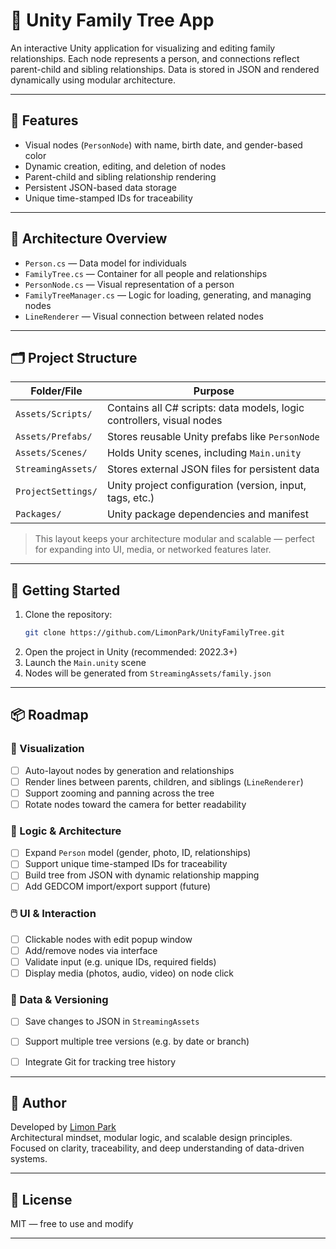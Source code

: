 # 🧬 Unity Family Tree App

An interactive Unity application for visualizing and editing family relationships. Each node represents a person, and connections reflect parent-child and sibling relationships. Data is stored in JSON and rendered dynamically using modular architecture.

---

## 🚀 Features

- Visual nodes (`PersonNode`) with name, birth date, and gender-based color
- Dynamic creation, editing, and deletion of nodes
- Parent-child and sibling relationship rendering
- Persistent JSON-based data storage
- Unique time-stamped IDs for traceability

---

## 🧱 Architecture Overview

- `Person.cs` — Data model for individuals
- `FamilyTree.cs` — Container for all people and relationships
- `PersonNode.cs` — Visual representation of a person
- `FamilyTreeManager.cs` — Logic for loading, generating, and managing nodes
- `LineRenderer` — Visual connection between related nodes

---

## 🗂️ Project Structure

| Folder/File         | Purpose                                                                 |
|---------------------|-------------------------------------------------------------------------|
| `Assets/Scripts/`   | Contains all C# scripts: data models, logic controllers, visual nodes   |
| `Assets/Prefabs/`   | Stores reusable Unity prefabs like `PersonNode`                         |
| `Assets/Scenes/`    | Holds Unity scenes, including `Main.unity`                              |
| `StreamingAssets/`  | Stores external JSON files for persistent data                          |
| `ProjectSettings/`  | Unity project configuration (version, input, tags, etc.)                |
| `Packages/`         | Unity package dependencies and manifest                                 |

> This layout keeps your architecture modular and scalable — perfect for expanding into UI, media, or networked features later.

---

## 🧪 Getting Started

1. Clone the repository:
   ```bash
   git clone https://github.com/LimonPark/UnityFamilyTree.git

1. Open the project in Unity (recommended: 2022.3+)
2. Launch the `Main.unity` scene
3. Nodes will be generated from `StreamingAssets/family.json`


---

## 📦 Roadmap

### 🎨 Visualization
- [ ] Auto-layout nodes by generation and relationships
- [ ] Render lines between parents, children, and siblings (`LineRenderer`)
- [ ] Support zooming and panning across the tree
- [ ] Rotate nodes toward the camera for better readability

### 🧠 Logic & Architecture
- [ ] Expand `Person` model (gender, photo, ID, relationships)
- [ ] Support unique time-stamped IDs for traceability
- [ ] Build tree from JSON with dynamic relationship mapping
- [ ] Add GEDCOM import/export support (future)

### 🖱️ UI & Interaction
- [ ] Clickable nodes with edit popup window
- [ ] Add/remove nodes via interface
- [ ] Validate input (e.g. unique IDs, required fields)
- [ ] Display media (photos, audio, video) on node click

### 💾 Data & Versioning
- [ ] Save changes to JSON in `StreamingAssets`
- [ ] Support multiple tree versions (e.g. by date or branch)
- [ ] Integrate Git for tracking tree history


---

## 🧠 Author

Developed by [Limon Park](https://github.com/LimonPark)  
Architectural mindset, modular logic, and scalable design principles.  
Focused on clarity, traceability, and deep understanding of data-driven systems.

---

## 📜 License

MIT — free to use and modify

---
